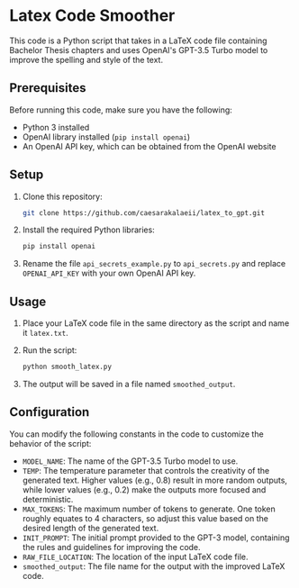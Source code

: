 # Latex Code Smoother

This code is a Python script that takes in a LaTeX code file containing Bachelor Thesis chapters and uses OpenAI's GPT-3.5 Turbo model to improve the spelling and style of the text. 

## Prerequisites

Before running this code, make sure you have the following:

- Python 3 installed
- OpenAI library installed (`pip install openai`)
- An OpenAI API key, which can be obtained from the OpenAI website

## Setup

1. Clone this repository:

   ```bash
   git clone https://github.com/caesarakalaeii/latex_to_gpt.git
   ```

2. Install the required Python libraries:

   ```bash
   pip install openai
   ```

3. Rename the file `api_secrets_example.py` to `api_secrets.py` and replace `OPENAI_API_KEY` with your own OpenAI API key.

## Usage

1. Place your LaTeX code file in the same directory as the script and name it `latex.txt`.

2. Run the script:

   ```bash
   python smooth_latex.py
   ```

3. The output will be saved in a file named `smoothed_output`.

## Configuration

You can modify the following constants in the code to customize the behavior of the script:

- `MODEL_NAME`: The name of the GPT-3.5 Turbo model to use.
- `TEMP`: The temperature parameter that controls the creativity of the generated text. Higher values (e.g., 0.8) result in more random outputs, while lower values (e.g., 0.2) make the outputs more focused and deterministic.
- `MAX_TOKENS`: The maximum number of tokens to generate. One token roughly equates to 4 characters, so adjust this value based on the desired length of the generated text.
- `INIT_PROMPT`: The initial prompt provided to the GPT-3 model, containing the rules and guidelines for improving the code.
- `RAW_FILE_LOCATION`: The location of the input LaTeX code file.
- `smoothed_output`: The file name for the output with the improved LaTeX code.